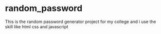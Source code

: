 # random_password
This is the random password generator project for my college and i use the skill like html css and javascript

